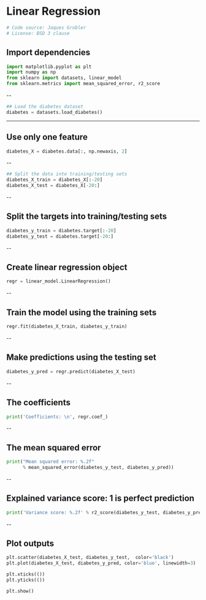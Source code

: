 # Linear Regression

```python
# Code source: Jaques Grobler
# License: BSD 3 clause
```
## Import dependencies

```python
import matplotlib.pyplot as plt
import numpy as np
from sklearn import datasets, linear_model
from sklearn.metrics import mean_squared_error, r2_score
```
--

```python
## Load the diabetes dataset
diabetes = datasets.load_diabetes()
```
---

## Use only one feature

```python
diabetes_X = diabetes.data[:, np.newaxis, 2]
```
--

```python
## Split the data into training/testing sets
diabetes_X_train = diabetes_X[:-20]
diabetes_X_test = diabetes_X[-20:]
```

--

## Split the targets into training/testing sets

```python
diabetes_y_train = diabetes.target[:-20]
diabetes_y_test = diabetes.target[-20:]
```

--

## Create linear regression object

```python
regr = linear_model.LinearRegression()
```

--

## Train the model using the training sets

```python
regr.fit(diabetes_X_train, diabetes_y_train)
```

--

## Make predictions using the testing set

```python
diabetes_y_pred = regr.predict(diabetes_X_test)
```

--

## The coefficients

```python
print('Coefficients: \n', regr.coef_)
```

--

## The mean squared error

```python
print("Mean squared error: %.2f"
      % mean_squared_error(diabetes_y_test, diabetes_y_pred))
```

--

## Explained variance score: 1 is perfect prediction

```python
print('Variance score: %.2f' % r2_score(diabetes_y_test, diabetes_y_pred))
```

--

## Plot outputs

```python
plt.scatter(diabetes_X_test, diabetes_y_test,  color='black')
plt.plot(diabetes_X_test, diabetes_y_pred, color='blue', linewidth=3)

plt.xticks(())
plt.yticks(())

plt.show()
```
